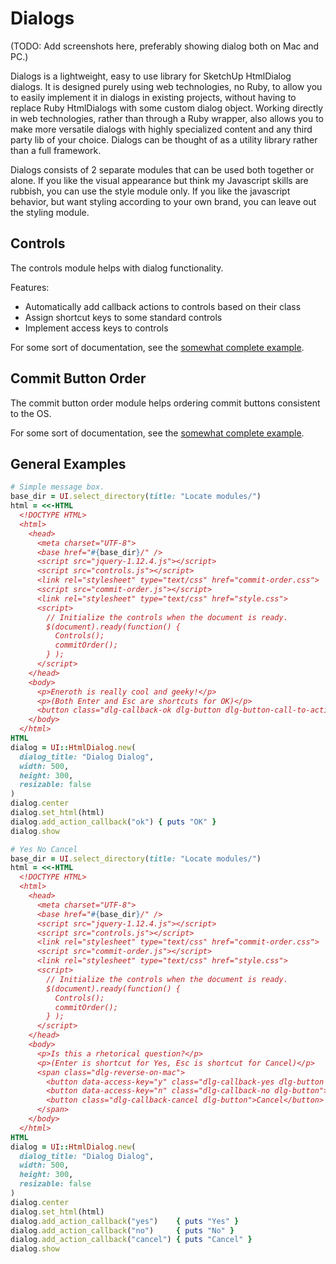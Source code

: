# Dialogs

(TODO: Add screenshots here, preferably showing dialog both on Mac and PC.)

Dialogs is a lightweight, easy to use library for SketchUp HtmlDialog
dialogs. It is designed purely using web technologies, no Ruby, to allow you to
easily implement it in dialogs in existing projects, without having to replace
Ruby HtmlDialogs with some custom dialog object. Working directly in web
technologies, rather than through a Ruby wrapper, also allows you to make more
versatile dialogs with highly specialized content and any third party lib of
your choice. Dialogs can be thought of as a utility library rather than a full
framework.

Dialogs consists of 2 separate modules that can be used both together or alone.
If you like the visual appearance but think my Javascript skills are rubbish,
you can use the style module only. If you like the javascript behavior, but want
styling according to your own brand, you can leave out the styling module.

## Controls

The controls module helps with dialog functionality.

Features:
- Automatically add callback actions to controls based on their class
- Assign shortcut keys to some standard controls
- Implement access keys to controls

For some sort of documentation, see the [somewhat complete example](examples/controls.html).

## Commit Button Order

The commit button order module helps ordering commit buttons consistent to the OS.

For some sort of documentation, see the [somewhat complete example](examples/commit-order.html).

## General Examples

````ruby
# Simple message box.
base_dir = UI.select_directory(title: "Locate modules/")
html = <<-HTML
  <!DOCTYPE HTML>
  <html>
    <head>
      <meta charset="UTF-8">
      <base href="#{base_dir}/" />
      <script src="jquery-1.12.4.js"></script>
      <script src="controls.js"></script>
      <link rel="stylesheet" type="text/css" href="commit-order.css">
      <script src="commit-order.js"></script>
      <link rel="stylesheet" type="text/css" href="style.css">
      <script>
        // Initialize the controls when the document is ready.
        $(document).ready(function() {
          Controls();
          commitOrder();
        } );
      </script>
    </head>
    <body>
      <p>Eneroth is really cool and geeky!</p>
      <p>(Both Enter and Esc are shortcuts for OK)</p>
      <button class="dlg-callback-ok dlg-button dlg-button-call-to-action">OK</button>
    </body>
  </html>
HTML
dialog = UI::HtmlDialog.new(
  dialog_title: "Dialog Dialog",
  width: 500,
  height: 300,
  resizable: false
)
dialog.center
dialog.set_html(html)
dialog.add_action_callback("ok") { puts "OK" }
dialog.show
````

````ruby
# Yes No Cancel
base_dir = UI.select_directory(title: "Locate modules/")
html = <<-HTML
  <!DOCTYPE HTML>
  <html>
    <head>
      <meta charset="UTF-8">
      <base href="#{base_dir}/" />
      <script src="jquery-1.12.4.js"></script>
      <script src="controls.js"></script>
      <link rel="stylesheet" type="text/css" href="commit-order.css">
      <script src="commit-order.js"></script>
      <link rel="stylesheet" type="text/css" href="style.css">
      <script>
        // Initialize the controls when the document is ready.
        $(document).ready(function() {
          Controls();
          commitOrder();
        } );
      </script>
    </head>
    <body>
      <p>Is this a rhetorical question?</p>
      <p>(Enter is shortcut for Yes, Esc is shortcut for Cancel)</p>
      <span class="dlg-reverse-on-mac">
        <button data-access-key="y" class="dlg-callback-yes dlg-button dlg-button-call-to-action">Yes</button>
        <button data-access-key="n" class="dlg-callback-no dlg-button">No</button>
        <button class="dlg-callback-cancel dlg-button">Cancel</button>
      </span>
    </body>
  </html>
HTML
dialog = UI::HtmlDialog.new(
  dialog_title: "Dialog Dialog",
  width: 500,
  height: 300,
  resizable: false
)
dialog.center
dialog.set_html(html)
dialog.add_action_callback("yes")    { puts "Yes" }
dialog.add_action_callback("no")     { puts "No" }
dialog.add_action_callback("cancel") { puts "Cancel" }
dialog.show
````
